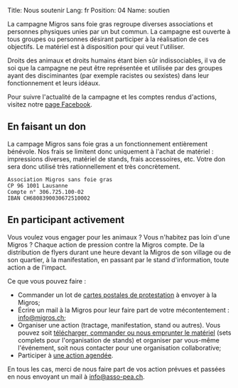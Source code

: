 Title: Nous soutenir
Lang: fr
Position: 04
Name: soutien

La campagne Migros sans foie gras regroupe diverses associations et personnes
physiques unies par un but commun. La campagne est ouverte à tous groupes ou
personnes désirant participer à la réalisation de ces objectifs. Le matériel
est à disposition pour qui veut l'utiliser.

Droits des animaux et droits humains étant bien sûr indissociables, il va de
soi que la campagne ne peut être représentée et utilisée par des groupes ayant
des disciminantes (par exemple racistes ou sexistes) dans leur fonctionnement
et leurs idéaux.

Pour suivre l'actualité de la campagne et les comptes rendus d'actions, visitez
notre [page Facebook](https://www.facebook.com/pages/Campagne-pour-une-Migros-SANS-FOIE-GRAS/468110966621073).

En faisant un don
-----------------

La campage Migros sans foie gras a un fonctionnement entièrement bénévole. Nos
frais se limitent donc uniquement à l'achat de matériel : impressions diverses,
matériel de stands, frais accessoires, etc.  Votre don sera donc utilisé très
rationnellement et très concrètement.

    Association Migros sans foie gras
    CP 96 1001 Lausanne
    Compte n° 306.725.100-02
    IBAN CH6808390030672510002

En participant activement
-------------------------

Vous voulez vous engager pour les animaux ? Vous n'habitez pas loin d'une
Migros ? Chaque action de pression contre la Migros compte. De la distribution
de flyers durant une heure devant la Migros de son village ou de son quartier,
à la manifestation, en passant par le stand d'information, toute action a de
l'impact.

Ce que vous pouvez faire :

* Commander un lot de [cartes postales de protestation]({filename}materiel.md)
  à envoyer à la Migros;
* Écrire un mail à la Migros pour leur faire part de votre mécontentement :
  info@migros.ch;
* Organiser une action (tractage, manifestation, stand ou autres). Vous pouvez
  soit [télécharger, commander ou nous emprunter le
  matériel]({filename}materiel.md) (sets complets pour l'organisation de
  stands) et organiser par vous-même l'événement, soit nous contacter pour une
  organisation collaborative;
* Participer à [une action
  agendée](https://www.facebook.com/pages/Campagne-pour-une-Migros-SANS-FOIE-GRAS/468110966621073?sk=events).

En tous les cas, merci de nous faire part de vos action prévues et passées en
nous envoyant un mail à info@asso-pea.ch.

